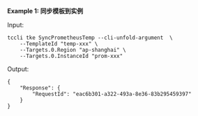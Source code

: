 **Example 1: 同步模板到实例**



Input: 

```
tccli tke SyncPrometheusTemp --cli-unfold-argument  \
    --TemplateId "temp-xxx" \
    --Targets.0.Region "ap-shanghai" \
    --Targets.0.InstanceId "prom-xxx"
```

Output: 
```
{
    "Response": {
        "RequestId": "eac6b301-a322-493a-8e36-83b295459397"
    }
}
```

